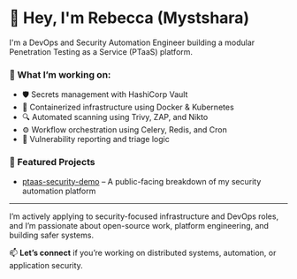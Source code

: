 # 👋 Hey, I'm Rebecca (Mystshara)

I'm a DevOps and Security Automation Engineer building a modular Penetration Testing as a Service (PTaaS) platform.

### 🔐 What I’m working on:
- 🛡️ Secrets management with HashiCorp Vault
- 🐳 Containerized infrastructure using Docker & Kubernetes
- 🔍 Automated scanning using Trivy, ZAP, and Nikto
- ⚙️ Workflow orchestration using Celery, Redis, and Cron
- 📝 Vulnerability reporting and triage logic

### 🚀 Featured Projects
- [ptaas-security-demo](https://github.com/Mystshara/ptaas-security-demo) – A public-facing breakdown of my security automation platform

---

I’m actively applying to security-focused infrastructure and DevOps roles, and I’m passionate about open-source work, platform engineering, and building safer systems.

📫 **Let’s connect** if you’re working on distributed systems, automation, or application security.
